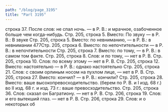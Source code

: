 ```yaml
---
path: "/blog/page_3195"
title: "Part 3195"
---
```


 строка 37.
После слов: не спал ночь. — в Р. В.: и мрачное, озабоченное больше чем когда-нибудь.
Стр. 205, строка 5.
Вместо: По звуку — в Р. В.: В звуке
Стр. 205, строка 5.
Вместо: по невниманию, — в Р. В.: в невнимании
477Стр. 205, строка 6.
Вместо: по непочтительности — в Р. В.: в непочтительности
Стр. 205, строка 7.
Вместо: по тому, — в Р. В.: в самом том факте.
Стр. 205, строка 8.
Слов: и по тому, — нет в Р. В.
Стр. 205, строка 10.
Слов: по всему этому — нет в Р. В.
Стр. 205, строка 12.
Вместо: настоятельно — в Р. В.: однако настоятельно
Стр. 205, строка 21.
Слов: с своим орлиным носом на пухлом лице, — нет в Р. В.
Стр. 205, строка 27.
Вместо: кончил? — в Р. В.: кончили?
Стр. 205, строка 28.
Вместо: ваше высокопревосходительство. (берем по Р. В. и I изд. 68 г.) во II изд. 68 г. и изд. 73 г.: ваше превосходительство.
Стр. 205, строка 36.
Слов: сказал он Багратиону. — нет в Р. В.
Стр. 206, строка 19.
Слов: и его вытекший глаз. — нет в Р. В.
Стр. 206, строка 29.
Слов: и о некоторых об
